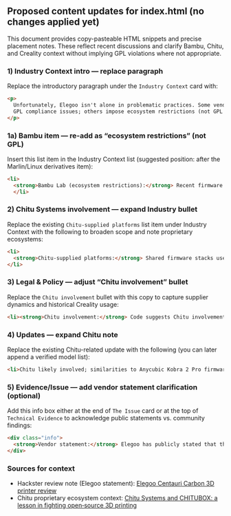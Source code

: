 ## Proposed content updates for index.html (no changes applied yet)

This document provides copy-pasteable HTML snippets and precise placement notes. These reflect recent discussions and clarify Bambu, Chitu, and Creality context without implying GPL violations where not appropriate.

### 1) Industry Context intro — replace paragraph
Replace the introductory paragraph under the `Industry Context` card with:

```html
<p>
  Unfortunately, Elegoo isn't alone in problematic practices. Some vendors have
  GPL compliance issues; others impose ecosystem restrictions (not GPL violations):
</p>
```

### 1a) Bambu item — re-add as “ecosystem restrictions” (not GPL)
Insert this list item in the Industry Context list (suggested position: after the Marlin/Linux derivatives item):

```html
<li>
  <strong>Bambu Lab (ecosystem restrictions):</strong> Recent firmware introduced an authorization control system that blocks custom firmware and restricts third‑party slicers from wireless transfers. "Bambu Connect" provides a limited bridge; community notes reduced direct access and accessory compatibility.
  </li>
```

### 2) Chitu Systems involvement — expand Industry bullet
Replace the existing `Chitu‑supplied platforms` list item under Industry Context with the following to broaden scope and note proprietary ecosystems:

```html
<li>
  <strong>Chitu‑supplied platforms:</strong> Shared firmware stacks used across brands (e.g., Anycubic; some Creality models historically) have led to shipments that include modified GPL components without corresponding source. Supplier contracts do not remove the distributor’s GPL obligations. Chitu Systems' firmware and hardware are proprietary, which can constrain user modification and repairability.
</li>
```

### 3) Legal & Policy — adjust “Chitu involvement” bullet
Replace the `Chitu involvement` bullet with this copy to capture supplier dynamics and historical Creality usage:

```html
<li><strong>Chitu involvement:</strong> Code suggests Chitu involvement and similarities to Anycubic Kobra 2 Pro; some Creality models have historically used Chitu platforms. This affects who receives compliance requests and clarifies that OEM/supplier contracts do not negate GPL obligations.</li>
```

### 4) Updates — expand Chitu note
Replace the existing Chitu-related update with the following (you can later append a verified model list):

```html
<li>Chitu likely involved; similarities to Anycubic Kobra 2 Pro firmware observed; note: some Creality models have historically used Chitu‑supplied platforms [add specific model list once verified].</li>
```

### 5) Evidence/Issue — add vendor statement clarification (optional)
Add this info box either at the end of `The Issue` card or at the top of `Technical Evidence` to acknowledge public statements vs. community findings:

```html
<div class="info">
  <strong>Vendor statement:</strong> Elegoo has publicly stated that the Centauri Carbon OS is not based on Klipper. This page aggregates community technical evidence indicating Klipper‑based components and modifications; if confirmed, GPL‑3.0 requires providing the complete corresponding source to users of the distributed binaries.
</div>
```

### Sources for context
- Hackster review note (Elegoo statement): [Elegoo Centauri Carbon 3D printer review](https://www.hackster.io/news/elegoo-centauri-carbon-3d-printer-review-c57caab085e1)
- Chitu proprietary ecosystem context: [Chitu Systems and CHITUBOX: a lesson in fighting open‑source 3D printing](https://3dprintingindustry.com/news/chitu-systems-and-chitubox-a-lesson-in-fighting-open-source-3d-printing-194783/)


